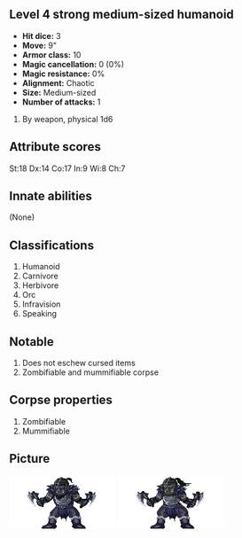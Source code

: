 ## Level 4 strong medium-sized humanoid

- **Hit dice:** 3
- **Move:** 9"
- **Armor class:** 10
- **Magic cancellation:** 0 (0%)
- **Magic resistance:** 0%
- **Alignment:** Chaotic
- **Size:** Medium-sized
- **Number of attacks:** 1
1. By weapon, physical 1d6

## Attribute scores

St:18 Dx:14 Co:17 In:9 Wi:8 Ch:7

## Innate abilities

(None)

## Classifications

1. Humanoid
2. Carnivore
3. Herbivore
4. Orc
5. Infravision
6. Speaking

## Notable

1. Does not eschew cursed items
2. Zombifiable and mummifiable corpse

## Corpse properties

1. Zombifiable
2. Mummifiable

## Picture

![Black orc](https://github.com/hyvanmielenpelit/GnollHackTileSet/blob/main/Monsters/black_orc/black_orc.png?raw=true) ![Black orc](https://github.com/hyvanmielenpelit/GnollHackTileSet/blob/main/Monsters/black_orc/black_orc_female.png?raw=true)
